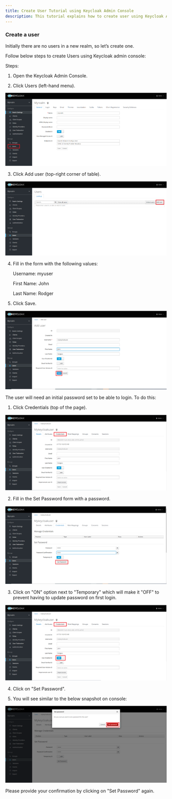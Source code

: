 ```yaml
---
title: Create User Tutorial using Keycloak Admin Console
description: This tutorial explains how to create user using Keycloak Admin Console
---
```



### Create a user

Initially there are no users in a new realm, so let’s create one.

Follow below steps to create Users using Keycloak admin console:

Steps:

1. Open the Keycloak Admin Console.

2. Click Users (left-hand menu).

 ![](_images/users-option.png)

3. Click Add user (top-right corner of table).

 ![](_images/add-user.png)
 

4. Fill in the form with the following values:

   Username: myuser
   
   First Name: John
   
   Last Name: Rodger

5. Click Save.

 ![](_images/add-user-form.png)


The user will need an initial password set to be able to login. To do this:

1. Click Credentials (top of the page).

 ![](_images/user-creds.png)

2. Fill in the Set Password form with a password.

 ![](_images/enter-user-password.png)

3. Click on "ON" option next to "Temporary" which will make it "OFF" to prevent having to update password on first login.

![](_images/ON-option.png)

4. Click on "Set Password".

5. You will see similar to the below snapshot on console:

 ![](_images/set-password.png)
 
  Please provide your confirmation by clicking on "Set Password" again.
